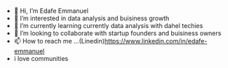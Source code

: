 - 👋 Hi, I’m Edafe Emmanuel
- 👀 I’m interested in data analysis and buisiness growth
- 🌱 I’m currently learning currently data analysis with dahel techies
- 💞️ I’m looking to collaborate with startup founders and buisiness owners 
- 📫 How to reach me ...(Linedin)https://www.linkedin.com/in/edafe-emmanuel
-   i love communities 
<!---
emmyed/emmyed is a ✨ special ✨ repository because its `README.md` (this file) appears on your GitHub profile.
You can click the Preview link to take a look at your changes.
--->
